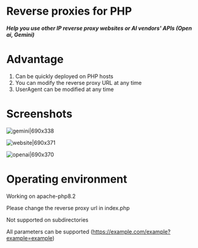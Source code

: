 <!--
 * @Author: sbecy 139859362+syhgzyxgs39@users.noreply.github.com
 * @Date: 2024-08-10 21:31:53
 * @LastEditors: sbecy 139859362+syhgzyxgs39@users.noreply.github.com
 * @LastEditTime: 2024-08-10 22:36:00
 * @FilePath: \php-proxy\README.md
 * @Description: 这是默认设置,请设置`customMade`, 打开koroFileHeader查看配置 进行设置: https://github.com/OBKoro1/koro1FileHeader/wiki/%E9%85%8D%E7%BD%AE
-->

# Reverse proxies for PHP

***Help you use other IP reverse proxy websites or AI vendors' APIs (Open
ai, Gemini)***

# Advantage
1. Can be quickly deployed on PHP hosts
2. You can modify the reverse proxy URL at any time
3. UserAgent can be modified at any time


# Screenshots

![gemini|690x338](https://linux.do/uploads/default/original/3X/e/d/edda7d52949f33f106f4a60ca6da50d0f3b97afc.png)

![website|690x371](https://linux.do/uploads/default/optimized/3X/7/3/73db97ada67d8f5e3cf12a193ee0aa3ea5defb03_2_690x371.png)

![openai|690x370](https://linux.do/uploads/default/original/3X/3/e/3e37b167670aed2b055930c0ecca12ec32fe23a2.png)


# Operating environment

Working on apache-php8.2

Please change the reverse proxy url in index.php 

Not supported on subdirectories

All parameters can be supported (https://example.com/example?example=example)

